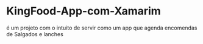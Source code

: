 # KingFood-App-com-Xamarim
é um projeto com o intuito de servir como um app que agenda encomendas de Salgados e lanches
